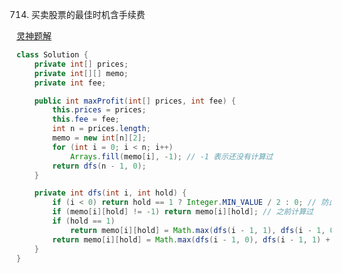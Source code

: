 714. 买卖股票的最佳时机含手续费

[灵神题解](https://leetcode.cn/problems/best-time-to-buy-and-sell-stock-with-transaction-fee/solutions/2469505/shi-pin-gu-piao-mai-mai-tong-yong-fang-f-0u38/?envType=daily-question&envId=2023-10-06)
```java
class Solution {
    private int[] prices;
    private int[][] memo;
    private int fee;

    public int maxProfit(int[] prices, int fee) {
        this.prices = prices;
        this.fee = fee;
        int n = prices.length;
        memo = new int[n][2];
        for (int i = 0; i < n; i++)
            Arrays.fill(memo[i], -1); // -1 表示还没有计算过
        return dfs(n - 1, 0);
    }

    private int dfs(int i, int hold) {
        if (i < 0) return hold == 1 ? Integer.MIN_VALUE / 2 : 0; // 防止溢出
        if (memo[i][hold] != -1) return memo[i][hold]; // 之前计算过
        if (hold == 1)
            return memo[i][hold] = Math.max(dfs(i - 1, 1), dfs(i - 1, 0) - prices[i]);
        return memo[i][hold] = Math.max(dfs(i - 1, 0), dfs(i - 1, 1) + prices[i] - fee);
    }
}
```